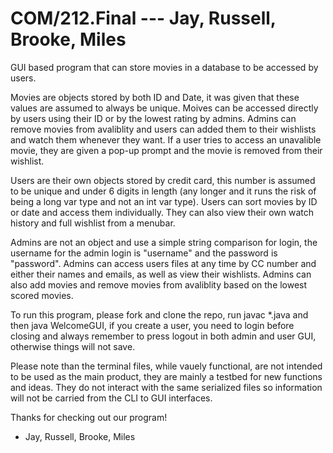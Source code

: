 # COM/212.Final --- Jay, Russell, Brooke, Miles

GUI based program that can store movies in a database to be accessed by users.

Movies are objects stored by both ID and Date, it was given that these values are assumed to always be unique. 
Moives can be accessed directly by users using their ID or by the lowest rating by admins. 
Admins can remove movies from avaliblity and users can added them to their wishlists and watch them whenever they want. 
If a user tries to access an unavalible movie, they are given a pop-up prompt and the movie is removed from their wishlist.

Users are their own objects stored by credit card, this number is assumed to be unique and under 6 digits in length 
(any longer and it runs the risk of being a long var type and not an int var type). Users can sort movies by ID or date and access them individually. 
They can also view their own watch history and full wishlist from a menubar.

Admins are not an object and use a simple string comparison for login, the username for the admin login is "username" and the password is "password".
Admins can access users files at any time by CC number and either their names and emails, as well as view their wishlists. Admins can also add movies 
and remove movies from avaliblity based on the lowest scored movies.

To run this program, please fork and clone the repo, run javac \*.java and then java WelcomeGUI, if you create a user, you need to login before closing and 
always remember to press logout in both admin and user GUI, otherwise things will not save.

Please note than the terminal files, while vauely functional, are not intended to be used as the main product, they are mainly a testbed for new functions and ideas.
They do not interact with the same serialized files so information will not be carried from the CLI to GUI interfaces.

Thanks for checking out our program!
- Jay, Russell, Brooke, Miles
